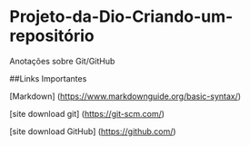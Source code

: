 # Projeto-da-Dio-Criando-um-repositório
Anotações sobre Git/GitHub  

##Links Importantes

[Markdown] (https://www.markdownguide.org/basic-syntax/)

[site download git] (https://git-scm.com/)

[site download GitHub] (https://github.com/)
